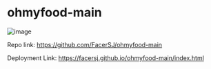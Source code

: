 # ohmyfood-main

![image](https://user-images.githubusercontent.com/119257454/228298717-9bcb8779-5e82-4520-94ac-e11cacf524cf.png)


Repo link: https://github.com/FacerSJ/ohmyfood-main

Deployment Link:  https://facersj.github.io/ohmyfood-main/index.html
